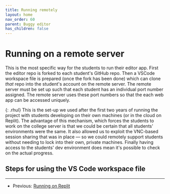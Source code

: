 ```yaml
---
title: Running remotely
layout: home
nav_order: 60
parent: Buggy editor
has_children: false
---
```



# Running on a remote server



This is the most specific way for the students to run their editor app.
First the editor repo is forked to each student's GitHub repo. Then a VSCode
workspace file is prepared (once the fork has been done) which can clone _that_
repo into the student's account on the remote server. The remote server must
be set up such that each student has an individual port number assigned. The
remote server uses these port numbers so that the each web app can be accessed
uniquely.

{: .rhul}
This is the set-up we used after the first two years of running the project
with students developing on their own machines (or in the cloud on Replit).
The advantage of this mechanism, which forces the students to work on the 
college server is that we could be certain that all students' environments were
the same. It also allowed us to exploit the VNC-based session sharing that was
in place — so we could remotely support students without needing to lock into
their own, private machines. Finally having access to the students' dev
environment does mean it's possible to check on the actual progress.  

## Steps for using the VS Code workspace file




---
* Previous: [Running on Replit](running-replit)
